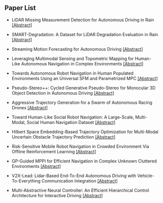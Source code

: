 ## Paper List

- LiDAR Missing Measurement Detection for Autonomous Driving in Rain
[[Abstract]](https://events.infovaya.com/presentation?id=108638)

- SMART-Degradation: A Dataset for LiDAR Degradation Evaluation in Rain
[[Abstract]](https://events.infovaya.com/presentation?id=108641)

- Streaming Motion Forecasting for Autonomous Driving
[[Abstract]](https://events.infovaya.com/presentation?id=108644)

- Leveraging Multimodal Sensing and Topometric Mapping for Human-Like Autonomous Navigation in Complex Environments
[[Abstract]](https://events.infovaya.com/presentation?id=108647)

- Towards Autonomous Robot Navigation in Human Populated Environments Using an Universal SFM and Parametrized MPC
[[Abstract]](https://events.infovaya.com/presentation?id=108650)

- Pseudo-Stereo++: Cycled Generative Pseudo-Stereo for Monocular 3D Object Detection in Autonomous Driving
[[Abstract]](https://events.infovaya.com/presentation?id=108653)

- Aggressive Trajectory Generation for a Swarm of Autonomous Racing Drones
[[Abstract]](https://events.infovaya.com/presentation?id=108656)

- Toward Human-Like Social Robot Navigation: A Large-Scale, Multi-Modal, Social Human Navigation Dataset
[[Abstract]](https://events.infovaya.com/presentation?id=108659)

- Hilbert Space Embedding-Based Trajectory Optimization for Multi-Modal Uncertain Obstacle Trajectory Prediction
[[Abstract]](https://events.infovaya.com/presentation?id=108662)

- Risk-Sensitive Mobile Robot Navigation in Crowded Environment Via Offline Reinforcement Learning
[[Abstract]](https://events.infovaya.com/presentation?id=108665)

- GP-Guided MPPI for Efficient Navigation in Complex Unknown Cluttered Environments
[[Abstract]](https://events.infovaya.com/presentation?id=108668)

- V2X-Lead: Lidar-Based End-To-End Autonomous Driving with Vehicle-To-Everything Communication Integration
[[Abstract]](https://events.infovaya.com/presentation?id=108671)

- Multi-Abstractive Neural Controller: An Efficient Hierarchical Control Architecture for Interactive Driving
[[Abstract]](https://events.infovaya.com/presentation?id=108674)

